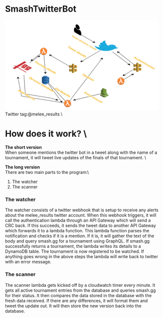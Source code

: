 # SmashTwitterBot
![Diagram](diagram.png)
Twitter tag:\@melee_results \
# How does it work? \
**The short version**\
When someone mentions the twitter bot in a tweet along with the name of a tournament,
it will tweet live updates of the finals of that tournament. \

**The long version**\
There are two main parts to the program:\
1. The watcher
2. The scanner


### The watcher
The watcher consists of a twitter webhook that is setup to receive any alerts about
the melee_results twitter account. When this webhook triggers, it will call the authentication
lambda through an API Gateway which will send a CRC back. If this succeeds, it sends the tweet data
to another API Gateway which forwards it to a lambda function. This lambda function parses
the notification and checks if it is a mention. If it is, it will gather the text of the body
and query smash.gg for a tournament using GraphQL. If smash.gg successfully returns a tournament,
the lambda writes its details to a DynamoDB table. The tournament is now registered to be watched.
If anything goes wrong in the above steps the lambda will write back to twitter with an error message.

### The scanner
The scanner lambda gets kicked off by a cloudwatch timer every minute. It gets all
active tournament entries from the database and queries smash.gg for their status.
It then compares the data stored in the database with the fresh data received. If
there are any differences, it will format them and tweet the update out. It will then
store the new version back into the database.
